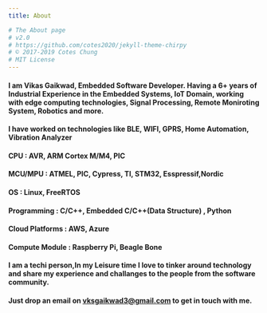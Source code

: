 ```yaml
---
title: About

# The About page
# v2.0
# https://github.com/cotes2020/jekyll-theme-chirpy
# © 2017-2019 Cotes Chung
# MIT License
---
```


#### I am Vikas Gaikwad, Embedded Software Developer. Having a 6+ years of Industrial Experience in the Embedded Systems, IoT Domain, working with edge computing technologies, Signal Processing, Remote Moniroting System, Robotics and more.

#### I have worked on technologies like BLE, WIFI, GPRS, Home Automation, Vibration Analyzer
#### **CPU :** AVR, ARM Cortex M/M4, PIC
#### **MCU/MPU :** ATMEL, PIC, Cypress, TI, STM32, Esspressif,Nordic
#### **OS :** Linux, FreeRTOS
#### **Programming :** C/C++, Embedded C/C++(Data Structure) , Python
#### **Cloud Platforms :** AWS, Azure
#### **Compute Module :** Raspberry Pi, Beagle Bone

#### I am a techi person,In my Leisure time I love to tinker around technology and share my experience and challanges to the people from the software community.

#### Just drop an email on **vksgaikwad3@gmail.com** to get in touch with me.


